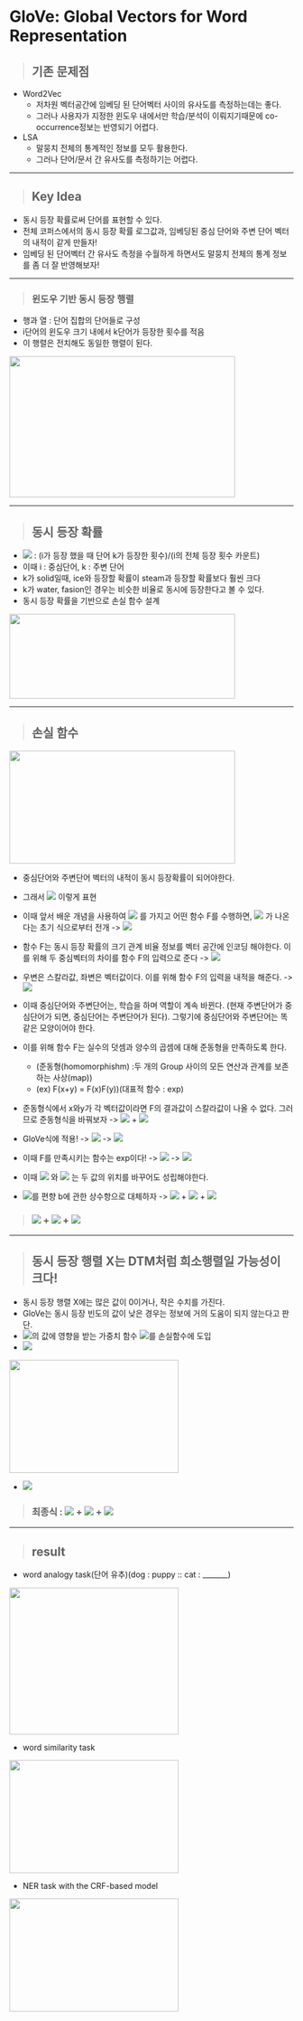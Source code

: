 # <Paper Review> GloVe: Global Vectors for Word Representation

> ## 기존 문제점

- Word2Vec
  - 저차원 벡터공간에 임베딩 된 단어벡터 사이의 유사도를 측정하는데는 좋다.
  - 그러나 사용자가 지정한 윈도우 내에서만 학습/분석이 이뤄지기때문에 co-occurrence정보는 반영되기 어렵다. 
- LSA
  - 말뭉치 전체의 통계적인 정보를 모두 활용한다.
  - 그러나 단어/문서 간 유사도를 측정하기는 어렵다.

---

> ## Key Idea

- 동시 등장 확률로써 단어를 표현할 수 있다.
- 전체 코퍼스에서의 동시 등장 확률 로그값과, 임베딩된 중심 단어와 주변 단어 벡터의 내적이 같게 만들자!
- 임베딩 된 단어벡터 간 유사도 측정을 수월하게 하면서도 말뭉치 전체의 통계 정보를 좀 더 잘 반영해보자!

---

> ### 윈도우 기반 동시 등장 행렬

- 행과 열 : 단어 집합의 단어들로 구성
- i단어의 윈도우 크기 내에서 k단어가 등장한 횟수를 적음
- 이 행렬은 전치해도 동일한 행렬이 된다.

<img src="https://user-images.githubusercontent.com/59716219/130346735-27d23267-0b06-42e5-9132-30de804415e8.png" width="400" height="250">

---

> ## 동시 등장 확률

- <img src="https://render.githubusercontent.com/render/math?math=P(k|i)"> : (i가 등장 했을 때 단어 k가 등장한 횟수)/(i의 전체 등장 횟수 카운트)
- 이때 i : 중심단어, k : 주변 단어
- k가 solid일때, ice와 등장할 확률이 steam과 등장할 확률보다 훨씬 크다
- k가 water, fasion인 경우는 비슷한 비율로 동시에 등장한다고 볼 수 있다.
- 동시 등장 확률을 기반으로 손실 함수 설계

<img src="https://user-images.githubusercontent.com/59716219/130346806-9e8e49f1-9dd4-4962-8405-3cda6376968f.png" width="400" height="150">

---

> ## 손실 함수

<img src="https://user-images.githubusercontent.com/59716219/130347049-5709d657-aa2e-4b7c-9259-91d5993585f4.png" width="400" height="200">

- 중심단어와 주변단어 벡터의 내적이 동시 등장확률이 되어야한다.
- 그래서 <img src="https://render.githubusercontent.com/render/math?math=dot product(w_i, \tilde{w_k}) \approx P(k|i) = P_{ik}"> 이렇게 표현
- 이때 앞서 배운 개념을 사용하여 <img src="https://render.githubusercontent.com/render/math?math=w_i, w_j, \tilde{w_k}"> 를 가지고 어떤 함수 F를 수행하면, <img src="https://render.githubusercontent.com/render/math?math=P_{ik}/P_{jk}"> 가 나온다는 초기 식으로부터 전개
  -> <img src="https://render.githubusercontent.com/render/math?math=F(w_i, w_j, \tilde{w_k}) = P_{ik}/P_{jk}"> 
  
- 함수 F는 동시 등장 확률의 크기 관계 비율 정보를 벡터 공간에 인코딩 해야한다. 이를 위해 두 중심벡터의 차이를 함수 F의 입력으로 준다
  -> <img src="https://render.githubusercontent.com/render/math?math=F(w_i - w_j, \tilde{w_k}) = P_{ik}/P_{jk}"> 
  
- 우변은 스칼라값, 좌변은 벡터값이다. 이를 위해 함수 F의 입력을 내적을 해준다.
  -> <img src="https://render.githubusercontent.com/render/math?math=F({(w_i - w_j)}^T \tilde{w_k}) = P_{ik}/P_{jk}"> 
  
- 이때 중심단어와 주변단어는, 학습을 하며 역할이 계속 바뀐다. (현재 주변단어가 중심단어가 되면, 중심단어는 주변단어가 된다). 그렇기에 중심단어와 주변단어는 똑같은 모양이어야 한다.
- 이를 위해 함수 F는 실수의 덧셈과 양수의 곱셈에 대해 준동형을 만족하도록 한다. 
  - (준동형(homomorphishm) :두 개의 Group 사이의 모든 연산과 관계를 보존하는 사상(map))
  - (ex) F(x+y) = F(x)F(y))(대표적 함수 : exp)
- 준동형식에서 x와y가 각 벡터값이라면 F의 결과값이 스칼라값이 나올 수 없다. 그러므로 준동형식을 바꿔보자
  -> <img src="https://render.githubusercontent.com/render/math?math=F(v_1^Tv_2"> + <img src="https://render.githubusercontent.com/render/math?math=v_3^Tv_4) = F(v_1^Tv_2)F(v_3^Tv_4), \forall{v_1, v_2, v_3, v_4 \in V}">
  
- GloVe식에 적용!
  ->  <img src="https://render.githubusercontent.com/render/math?math=F({(w_i - w_j)}^T \tilde{w_k}) = P_{ik}/P_{jk} = F(W_i^T\tilde{w_k})/F(W_j^T\tilde{w_k})">
  ->  <img src="https://render.githubusercontent.com/render/math?math=F(w_i^T\tilde{w_k}) = P_{ik} = X_{ik}/X_i">  
  
- 이때 F를 만족시키는 함수는 exp이다!
  -> <img src="https://render.githubusercontent.com/render/math?math=exp(w_i^T\tilde{w_k}) = P_{ik} = X_{ik}/X_i">
  -> <img src="https://render.githubusercontent.com/render/math?math=w_i^T\tilde{w_k} = logP_{ik} = logX_{ik} - logX_i">
 
- 이때 <img src="https://render.githubusercontent.com/render/math?math=w_i"> 와 <img src="https://render.githubusercontent.com/render/math?math=\tilde{w_i}"> 는 두 값의 위치를 바꾸어도 성립해야한다.
- <img src="https://render.githubusercontent.com/render/math?math=log X_i">를 편향 b에 관한 상수항으로 대체하자
  -> <img src="https://render.githubusercontent.com/render/math?math=w_i^T\tilde{w_k}"> + <img src="https://render.githubusercontent.com/render/math?math=b_i"> + <img src="https://render.githubusercontent.com/render/math?math=\tilde{b_k} = logX_{ik}">
  
> ### <img src="https://render.githubusercontent.com/render/math?math=Loss function = \sum^V_{m,n = 1}{(w_i^T\tilde{w_k}}"> + <img src="https://render.githubusercontent.com/render/math?math=b_i"> + <img src="https://render.githubusercontent.com/render/math?math={\tilde{b_k} - logX_{ik})}^T">

---

> ## 동시 등장 행렬 X는 DTM처럼 희소행렬일 가능성이 크다!

- 동시 등장 행렬 X에는 많은 값이 0이거나, 작은 수치를 가진다. 
- GloVe는 동시 등장 빈도의 값이 낮은 경우는 정보에 거의 도움이 되지 않는다고 판단. 
- <img src="https://render.githubusercontent.com/render/math?math=X_{ik}">의 값에 영향을 받는 가중치 함수 <img src="https://render.githubusercontent.com/render/math?math=f(X_{ik})">를 손실함수에 도입
- <img src="https://render.githubusercontent.com/render/math?math=f(X_{ik})">

<img src="https://user-images.githubusercontent.com/59716219/130348280-844bb322-6f5b-4dd7-9222-3cba51aeb7e3.png" width="300" height="200">

- <img src="https://render.githubusercontent.com/render/math?math=f(x) = min(1,(x/x_{max})^{3/4}">
> ### 최종식 : <img src="https://render.githubusercontent.com/render/math?math=Loss function = \sum^V_{m,n = 1}{f(X_{mn})(w_i^T\tilde{w_k}}"> + <img src="https://render.githubusercontent.com/render/math?math=b_i"> + <img src="https://render.githubusercontent.com/render/math?math={\tilde{b_k} - logX_{ik})}^2">

---

> ## result

- word analogy task(단어 유추)(dog : puppy :: cat : _______)

<img src="https://user-images.githubusercontent.com/59716219/130491608-c20d5782-f053-42a5-81aa-c36758b0e079.png" width="300" height="260">

- word similarity task

<img src="https://user-images.githubusercontent.com/59716219/130493558-af9353c9-9d6d-413b-bcec-8d2fd87688a5.png" width="300" height="200">

- NER task with the CRF-based model

<img src="https://user-images.githubusercontent.com/59716219/130493537-05642bfb-25e2-4a2a-bd40-72ee9802c51f.png" width="300" height="200">
